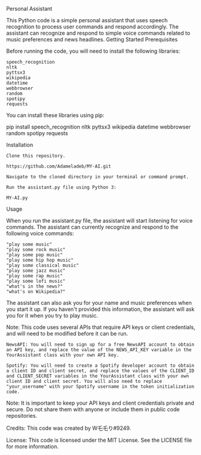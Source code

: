 Personal Assistant

This Python code is a simple personal assistant that uses speech recognition to process user commands and respond accordingly. The assistant can recognize and respond to simple voice commands related to music preferences and news headlines.
Getting Started
Prerequisites

Before running the code, you will need to install the following libraries:

    speech_recognition
    nltk
    pyttsx3
    wikipedia
    datetime
    webbrowser
    random
    spotipy
    requests

You can install these libraries using pip:

pip install speech_recognition nltk pyttsx3 wikipedia datetime webbrowser random spotipy requests

Installation

    Clone this repository.
    
    https://github.com/Adameladeb/MY-AI.git

    Navigate to the cloned directory in your terminal or command prompt.

    Run the assistant.py file using Python 3:

    MY-AI.py

Usage

When you run the assistant.py file, the assistant will start listening for voice commands. The assistant can currently recognize and respond to the following voice commands:

    "play some music"
    "play some rock music"
    "play some pop music"
    "play some hip hop music"
    "play some classical music"
    "play some jazz music"
    "play some rap music"
    "play some lofi music"
    "what's in the news?"
    "what's on Wikipedia?"

The assistant can also ask you for your name and music preferences when you start it up. If you haven't provided this information, the assistant will ask you for it when you try to play music.

Note: This code uses several APIs that require API keys or client credentials, and will need to be modified before it can be run.

    NewsAPI: You will need to sign up for a free NewsAPI account to obtain an API key, and replace the value of the NEWS_API_KEY variable in the YourAssistant class with your own API key.

    Spotify: You will need to create a Spotify developer account to obtain a client ID and client secret, and replace the values of the CLIENT_ID and CLIENT_SECRET variables in the YourAssistant class with your own client ID and client secret. You will also need to replace "your_username" with your Spotify username in the token initialization code.

Note: It is important to keep your API keys and client credentials private and secure. Do not share them with anyone or include them in public code repositories.


Credits:
This code was created by W乇乇り#9249.

License:
This code is licensed under the MIT License. See the LICENSE file for more information.
